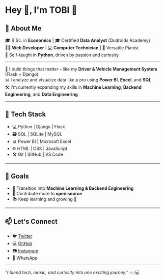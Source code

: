 # Hey 👋, I'm TOBI 🚀

## 📌 About Me

🎓 B.Sc. in **Economics** | 🎓 Certified **Data Analyst** (Qudroids Academy)  
🧑‍💻 **Web Developer** | 💻 **Computer Technician** | 🎹 Versatile Pianist  
🧠 Self-taught in **Python**, driven by passion and curiosity

---

🚀 I build things that matter – like my **Driver & Vehicle Management System** (Flask + Django)  
📊 I analyze and visualize data like a pro using **Power BI**, **Excel**, and **SQL**  
🛠️ I'm currently expanding my skills in **Machine Learning**, **Backend Engineering**, and **Data Engineering**

---

## 🧰 Tech Stack

- 💻 Python | Django | Flask  
- 🗃️ SQL | SQLite | MySQL  
- 📊 Power BI | Microsoft Excel  
- 🌐 HTML | CSS | JavaScript  
- 🛠️ Git | GitHub | VS Code

---

## 🎯 Goals

- 🔄 Transition into **Machine Learning & Backend Engineering**
- 🤝 Contribute more to **open source**
- 📚 Keep learning and growing 🚀

---

## 📫 Let's Connect

- 🐦 [Twitter](https://x.com/tobyyknows?s=21)  
- 💻 [GitHub](https://github.com/TOBYKNOWS)  
- 📷 [Instagram](https://www.instagram.com/_toby.gram)  
- 💬 [WhatsApp](https://whatsapp.com/dl)

---

_“I blend tech, music, and curiosity into one exciting journey.”_ 🎶💡💻

